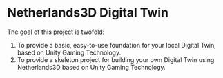 # Netherlands3D Digital Twin

The goal of this project is twofold:

1. To provide a basic, easy-to-use foundation for your local Digital Twin, based on Unity Gaming Technology.
2. To provide a skeleton project for building your own Digital Twin using Netherlands3D based on Unity Gaming Technology.